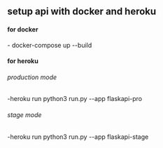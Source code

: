## setup api with docker and heroku

<h4> for docker </h4>
- docker-compose up --build

<h4> for heroku </h4>

<h6> production mode </h6>
-heroku run python3 run.py --app flaskapi-pro

<h6> stage mode </h6>
-heroku run python3 run.py --app flaskapi-stage
